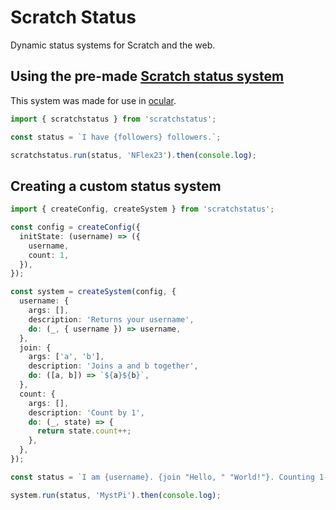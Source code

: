 # Scratch Status

Dynamic status systems for Scratch and the web.

## Using the pre-made [Scratch status system](/src/scratchstatus/)

This system was made for use in [ocular](https://ocular.jeffalo.net).

```ts
import { scratchstatus } from 'scratchstatus';

const status = `I have {followers} followers.`;

scratchstatus.run(status, 'NFlex23').then(console.log);
```

## Creating a custom status system

```ts
import { createConfig, createSystem } from 'scratchstatus';

const config = createConfig({
  initState: (username) => ({
    username,
    count: 1,
  }),
});

const system = createSystem(config, {
  username: {
    args: [],
    description: 'Returns your username',
    do: (_, { username }) => username,
  },
  join: {
    args: ['a', 'b'],
    description: 'Joins a and b together',
    do: ([a, b]) => `${a}${b}`,
  },
  count: {
    args: [],
    description: 'Count by 1',
    do: (_, state) => {
      return state.count++;
    },
  },
});

const status = `I am {username}. {join "Hello, " "World!"}. Counting 1-3: {count}, {count}, {count}`;

system.run(status, 'MystPi').then(console.log);
```
